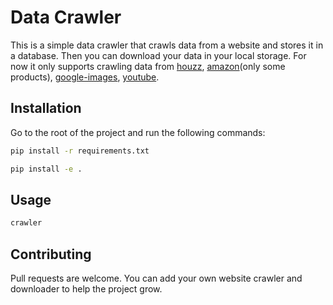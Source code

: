 # Data Crawler

This is a simple data crawler that crawls data from a website and stores it in a database. Then you can download your data in your local storage.
For now it only supports crawling data from [houzz](https://www.houzz.com/), [amazon](https://www.amazon.com/)(only some products),
[google-images](https://www.google.com/imghp?hl=en&ogbl), [youtube](https://www.youtube.com/).

## Installation

Go to the root of the project and run the following commands:

```bash
pip install -r requirements.txt
```
```bash
pip install -e .
```

## Usage
```bash
crawler
```

## Contributing

Pull requests are welcome. You can add your own website crawler and downloader to help the project grow.